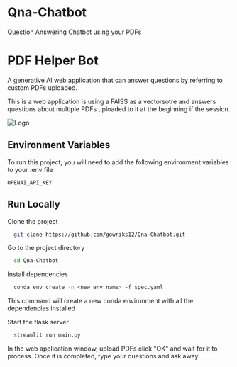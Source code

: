 # Qna-Chatbot
Question Answering Chatbot using your PDFs


# PDF Helper Bot

A generative AI web application that can answer questions by referring to custom PDFs uploaded.

This is a web application is using a FAISS as a vectorsotre and answers questions about multiple PDFs uploaded to it at the beginning if the session.


![Logo](https://github.com/emarco177/documentation-helper/blob/main/static/pdf-helper.gif)

## Environment Variables

To run this project, you will need to add the following environment variables to your .env file

`OPENAI_API_KEY`

## Run Locally

Clone the project

```bash
  git clone https://github.com/gowriks12/Qna-Chatbot.git
```

Go to the project directory

```bash
  cd Qna-Chatbot
```

Install dependencies 

```bash
  conda env create -n <new env name> -f spec.yaml
```

This command will create a new conda environment with all the dependencies installed


Start the flask server

```bash
  streamlit run main.py
```

In the web application window, upload PDFs click "OK" and wait for it to process. Once it is completed, type your questions and ask away.
